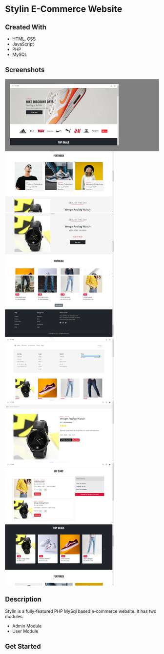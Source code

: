 # Stylin E-Commerce Website

## Created With

- HTML, CSS
- JavaScript
- PHP
- MySQL

## Screenshots
<p>
<div style="background: grey; padding: 1rem">
<img src="project_images/ecom project (1).png" height=200/>
</div>
<img src="project_images/ecom project (2).png" height=200/>
<img src="project_images/ecom project (3).png" height=200/>
<img src="project_images/ecom project (4).png" height=200/>
<img src="project_images/ecom project (5).png" height=200/>
<img src="project_images/ecom project (6).png" height=200/>
<img src="project_images/ecom project (7).png" height=200/>
<img src="project_images/ecom project (8).png" height=200/>
</p>

## Description

Stylin is a fully-featured PHP MySql based e-commerce website. 
It has two modules:
- Admin Module
- User Module

## Get Started